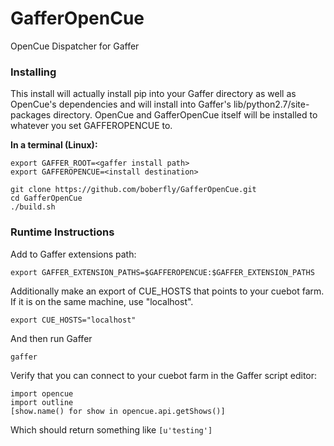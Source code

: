 # GafferOpenCue
OpenCue Dispatcher for Gaffer

### Installing

This install will actually install pip into your Gaffer directory as well as OpenCue's
dependencies and will install into Gaffer's lib/python2.7/site-packages directory.
OpenCue and GafferOpenCue itself will be installed to whatever you set GAFFEROPENCUE to.

**In a terminal (Linux):**
```
export GAFFER_ROOT=<gaffer install path>
export GAFFEROPENCUE=<install destination>

git clone https://github.com/boberfly/GafferOpenCue.git
cd GafferOpenCue
./build.sh
```

### Runtime Instructions

Add to Gaffer extensions path:

`export GAFFER_EXTENSION_PATHS=$GAFFEROPENCUE:$GAFFER_EXTENSION_PATHS`

Additionally make an export of CUE_HOSTS that points to your cuebot farm. If it
is on the same machine, use "localhost".

`export CUE_HOSTS="localhost"`

And then run Gaffer

`gaffer`

Verify that you can connect to your cuebot farm in the Gaffer script editor:

```
import opencue
import outline
[show.name() for show in opencue.api.getShows()]
```

Which should return something like `[u'testing']`
